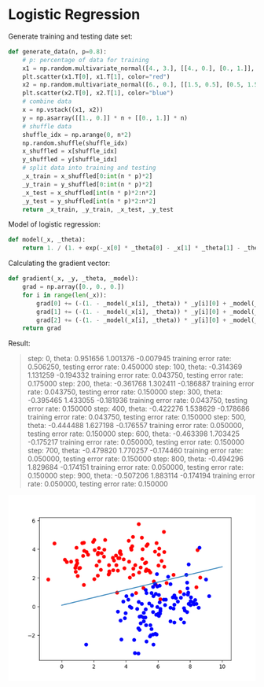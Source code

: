 # Logistic Regression

Generate training and testing date set:

```python
def generate_data(n, p=0.8):
    # p: percentage of data for training
    x1 = np.random.multivariate_normal([4., 3.], [[4., 0.], [0., 1.]], n)
    plt.scatter(x1.T[0], x1.T[1], color="red")
    x2 = np.random.multivariate_normal([6., 0.], [[1.5, 0.5], [0.5, 1.5]], n)
    plt.scatter(x2.T[0], x2.T[1], color="blue")
    # combine data
    x = np.vstack((x1, x2))
    y = np.asarray([[1., 0.]] * n + [[0., 1.]] * n)
    # shuffle data
    shuffle_idx = np.arange(0, n*2)
    np.random.shuffle(shuffle_idx)
    x_shuffled = x[shuffle_idx]
    y_shuffled = y[shuffle_idx]
    # split data into training and testing
    _x_train = x_shuffled[0:int(n * p)*2]
    _y_train = y_shuffled[0:int(n * p)*2]
    _x_test = x_shuffled[int(n * p)*2:n*2]
    _y_test = y_shuffled[int(n * p)*2:n*2]
    return _x_train, _y_train, _x_test, _y_test
```

Model of logistic regression:

```python
def model(_x, _theta):
    return 1. / (1. + exp(-_x[0] * _theta[0] - _x[1] * _theta[1] - _theta[2]))
```

Calculating the gradient vector:

```python
def gradient(_x, _y, _theta, _model):
    grad = np.array([0., 0., 0.])
    for i in range(len(_x)):
        grad[0] += (-(1. - _model(_x[i], _theta)) * _y[i][0] + _model(_x[i], _theta) * _y[i][1]) * _x[i][0]
        grad[1] += (-(1. - _model(_x[i], _theta)) * _y[i][0] + _model(_x[i], _theta) * _y[i][1]) * _x[i][1]
        grad[2] += (-(1. - _model(_x[i], _theta)) * _y[i][0] + _model(_x[i], _theta) * _y[i][1])
    return grad
```

Result:

> step: 0, theta: 0.951656 1.001376 -0.007945
> training error rate: 0.506250, testing error rate: 0.450000
> step: 100, theta: -0.314369 1.131259 -0.194332
> training error rate: 0.043750, testing error rate: 0.175000
> step: 200, theta: -0.361768 1.302411 -0.186887
> training error rate: 0.043750, testing error rate: 0.150000
> step: 300, theta: -0.395465 1.433055 -0.181936
> training error rate: 0.043750, testing error rate: 0.150000
> step: 400, theta: -0.422276 1.538629 -0.178686
> training error rate: 0.043750, testing error rate: 0.150000
> step: 500, theta: -0.444488 1.627198 -0.176557
> training error rate: 0.050000, testing error rate: 0.150000
> step: 600, theta: -0.463398 1.703425 -0.175217
> training error rate: 0.050000, testing error rate: 0.150000
> step: 700, theta: -0.479820 1.770257 -0.174460
> training error rate: 0.050000, testing error rate: 0.150000
> step: 800, theta: -0.494296 1.829684 -0.174151
> training error rate: 0.050000, testing error rate: 0.150000
> step: 900, theta: -0.507206 1.883114 -0.174194
> training error rate: 0.050000, testing error rate: 0.150000

![](result.png)
